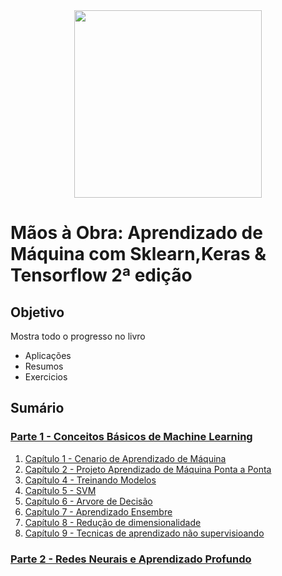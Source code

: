 <div align="center">
    <img src="/img/Capa.png" height=300px>
</div>

# Mãos à Obra: Aprendizado de Máquina com Sklearn,Keras & Tensorflow 2&#170; edição

## Objetivo
Mostra todo o progresso no livro
* Aplicações
* Resumos
* Exercicios 

## Sumário

### [Parte 1 - Conceitos Básicos de Machine Learning ](/Parte%20I%20:%20Os%20Conceitos%20Básicos%20de%20Aprendizado%20de%20Máquina/)

1. [Capítulo 1 - Cenario de Aprendizado de Máquina](/Parte%20I%20:%20Os%20Conceitos%20Básicos%20de%20Aprendizado%20de%20Máquina/Capítulo%201%20-%20Cenario%20de%20Aprendizado%20de%20Máquina/)
2. [Capítulo 2 - Projeto Aprendizado de Máquina Ponta a Ponta](/Parte%20I%20:%20Os%20Conceitos%20Básicos%20de%20Aprendizado%20de%20Máquina/Capítulo%202%20-%20Projeto%20Aprendizado%20de%20Máquina%20Ponta%20a%20Ponta/)
3. [Capítulo 4 - Treinando Modelos](/Parte%20I%20:%20Os%20Conceitos%20Básicos%20de%20Aprendizado%20de%20Máquina/Capítulo%204%20-%20Treinando%20Modelos/)
5. [Capítulo 5 - SVM](/Parte%20I-Os%20Conceitos%20Básicos%20de%20ML/Capitulo%205-SVM/)
6. [Capítulo 6 - Arvore de Decisão](/Parte%20I-Os%20Conceitos%20Básicos%20de%20ML/Capitulo%206-Árvore%20de%20Decisão/)
7. [Capítulo 7 - Aprendizado Ensembre](/Parte%20I-Os%20Conceitos%20Básicos%20de%20ML/Capitulo%207-Aprendizado%20Ensemble%20e%20Floresta%20Aleatórias/)
8. [Capítulo 8 - Redução de dimensionalidade](/Parte%20I-Os%20Conceitos%20Básicos%20de%20ML/Capitulo%207-Aprendizado%20Ensemble%20e%20Floresta%20Aleatórias/)
9. [Capítulo 9 - Tecnicas de aprendizado não supervisioando](/Parte%20I-Os%20Conceitos%20Básicos%20de%20ML/Capitulo%209-Tecnicas%20de%20Aprendizado%20Nsupervisionado/)



### [Parte 2 - Redes Neurais e Aprendizado Profundo](/Parte%20II-Redes%20Neurais%20e%20Aprendizado%20Profundo/)


